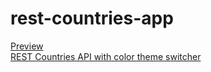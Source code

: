 # rest-countries-app
<a href="https://witd.netlify.app/" target="_blank">Preview</a> <br>
<a href="https://www.frontendmentor.io/challenges/rest-countries-api-with-color-theme-switcher-5cacc469fec04111f7b848ca" target="_blank">REST Countries API with color theme switcher</a>

